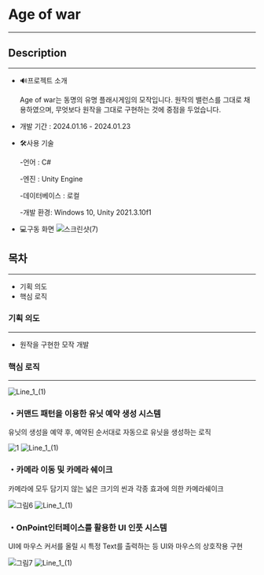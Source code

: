 ### 

# Age of war


---

## Description

---


- 🔊프로젝트 소개

  Age of war는 동명의 유명 플래시게임의 모작입니다. 원작의 밸런스를 그대로 채용하였으며, 무엇보다 원작을 그대로 구현하는 것에 중점을 두었습니다.

       

- 개발 기간 : 2024.01.16 - 2024.01.23

- 🛠️사용 기술

   -언어 : C#

   -엔진 : Unity Engine

   -데이터베이스 : 로컬

   -개발 환경: Windows 10, Unity 2021.3.10f1



- 💻구동 화면
![스크린샷(7)](https://github.com/oyb1412/AgeofWar/assets/154235801/046c0a7b-7106-414f-a80f-5560a0adee23)

## 목차

---

- 기획 의도
- 핵심 로직


### 기획 의도

---

- 원작을 구현한 모작 개발


### 핵심 로직

---
![Line_1_(1)](https://github.com/oyb1412/TinyDefense/assets/154235801/f664c47e-d52b-4980-95ec-9859dea11aab)
### ・커맨드 패턴을 이용한 유닛 예약 생성 시스템

유닛의 생성을 예약 후, 예약된 순서대로 자동으로 유닛을 생성하는 로직

![1](https://github.com/oyb1412/AgeofWar/assets/154235801/78d93fdf-ff6d-4a58-bee4-b8982cf74506)
![Line_1_(1)](https://github.com/oyb1412/TinyDefense/assets/154235801/f664c47e-d52b-4980-95ec-9859dea11aab)


### ・카메라 이동 및 카메라 쉐이크

카메라에 모두 담기지 않는 넓은 크기의 씬과 각종 효과에 의한 카메라쉐이크

![그림6](https://github.com/oyb1412/AgeofWar/assets/154235801/237a7c0d-fae4-4713-ac9a-4425f6cc65d7)
![Line_1_(1)](https://github.com/oyb1412/TinyDefense/assets/154235801/f664c47e-d52b-4980-95ec-9859dea11aab)

### ・OnPoint인터페이스를 활용한 UI 인풋 시스템

UI에 마우스 커서를 올릴 시 특정 Text를 출력하는 등 UI와 마우스의 상호작용 구현

![그림7](https://github.com/oyb1412/AgeofWar/assets/154235801/2b14857c-7ac8-45f3-9306-a2e0eee55f89)
![Line_1_(1)](https://github.com/oyb1412/TinyDefense/assets/154235801/f664c47e-d52b-4980-95ec-9859dea11aab)

